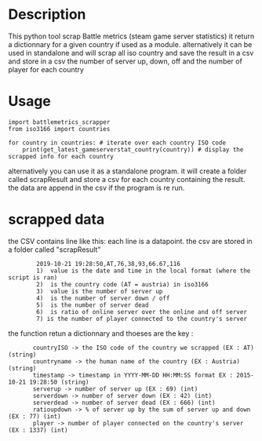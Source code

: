 # Description
This python tool scrap Battle metrics (steam game server statistics)
it return a dictionnary for a given country if used as a module.
alternatively it can be used in standalone and will scrap all iso country and save the result in a csv
and store in a csv the number of server up, down, off and the number of player for each country

# Usage

```
import battlemetrics_scrapper
from iso3166 import countries

for country in countries: # iterate over each country ISO code
    print(get_latest_gameserverstat_country(country)) # display the scrapped info for each country
```

alternatively you can use it as a standalone program. it will create a folder called scrapResult and store a csv for each country containing the result.
the data are append in the csv if the program is re run.


# scrapped data

the CSV contains line like this: each line is a datapoint. the csv are stored in a folder called "scrapResult"
```
        2019-10-21 19:28:50,AT,76,38,93,66.67,116
        1)  value is the date and time in the local format (where the script is ran)
        2)  is the country code (AT = austria) in iso3166
        3)  value is the number of server up
        4)  is the number of server down / off
        5)  is the number of server dead
        6)  is ratio of online server over the online and off server
        7) is the number of player connected to the country's server
 ```
 
 the function retun a dictionnary and thoeses are the key :
 ```
        countryISO -> the ISO code of the country we scrapped (EX : AT) (string)
        countryname -> the human name of the country (EX : Austria) (string)
        timestamp -> timestamp in YYYY-MM-DD HH:MM:SS format EX : 2015-10-21 19:28:50 (string)
        serverup -> number of server up (EX : 69) (int)
        serverdown -> number of server down (EX : 42) (int)
        serverdead -> number of server dead (EX : 666) (int)
        ratioupdown -> % of server up by the sum of server up and down (EX : 77) (int)
        player -> number of player connected on the country's server (EX : 1337) (int)
```
